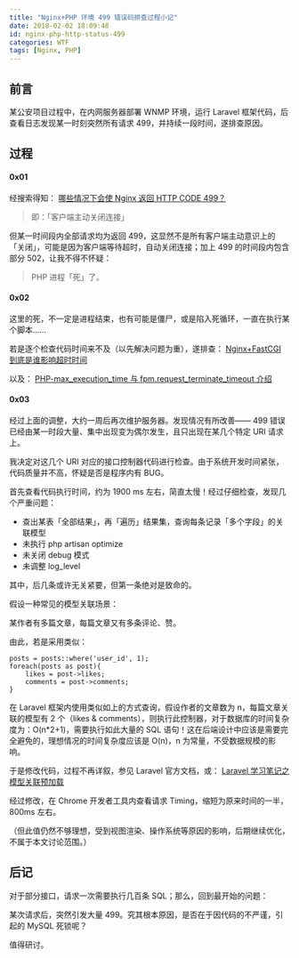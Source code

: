 ```yaml
---
title: "Nginx+PHP 环境 499 错误码排查过程小记"
date: 2018-02-02 18:09:48
id: nginx-php-http-status-499
categories: WTF
tags: [Nginx, PHP]
---
```


## 前言

某公安项目过程中，在内网服务器部署 WNMP 环境，运行 Laravel 框架代码，后查看日志发现某一时刻突然所有请求 499，并持续一段时间，遂排查原因。

## 过程

#### 0x01

经搜索得知：
[哪些情况下会使 Nginx 返回 HTTP CODE 499？](https://segmentfault.com/q/1010000004193105)

> 即：「客户端主动关闭连接」

但某一时间段内全部请求均为返回 499，这显然不是所有客户端主动意识上的「关闭」，可能是因为客户端等待超时，自动关闭连接；加上 499 的时间段内包含部分 502，让我不得不怀疑：

> PHP 进程「死」了。

#### 0x02

这里的死，不一定是进程结束，也有可能是僵尸，或是陷入死循环，一直在执行某个脚本……

若是逐个检查代码时间来不及（以先解决问题为重），遂排查：
[Nginx+FastCGI 到底是谁影响超时时间](http://www.linuxidc.com/Linux/2014-10/108012.htm)

以及：
[PHP-max_execution_time 与 fpm.request_terminate_timeout 介绍](http://blog.csdn.net/mijar2016/article/details/53709777)

#### 0x03

经过上面的调整，大约一周后再次维护服务器。发现情况有所改善—— 499 错误已经由某一时段大量、集中出现变为偶尔发生，且只出现在某几个特定 URI 请求上。

我决定对这几个 URI 对应的接口控制器代码进行检查。由于系统开发时间紧张，代码质量并不高，怀疑是否是程序内有 BUG。

首先查看代码执行时间，约为 1900 ms 左右，简直太慢！经过仔细检查，发现几个严重问题：

- 查出某表「全部结果」，再「遍历」结果集，查询每条记录「多个字段」的关联模型
- 未执行 php artisan optimize
- 未关闭 debug 模式
- 未调整 log_level

其中，后几条或许无关紧要，但第一条绝对是致命的。

假设一种常见的模型关联场景：

某作者有多篇文章，每篇文章又有多条评论、赞。

由此，若是采用类似：

```
posts = posts::where('user_id', 1);
foreach(posts as post){
    likes = post->likes;
    comments = post->comments;
}
```

在 Laravel 框架内使用类似如上的方式查询，假设作者的文章数为 n，每篇文章关联的模型有 2 个（likes & comments），则执行此控制器，对于数据库的时间复杂度为：O(n*2+1)，需要执行如此大量的 SQL 语句！这在后端设计中应该是需要完全避免的，理想情况的时间复杂度应该是 O(n)，n 为常量，不受数据规模的影响。

于是修改代码，过程不再详叙，参见 Laravel 官方文档，或：
[Laravel 学习笔记之模型关联预加载](https://segmentfault.com/a/1190000005769956)

经过修改，在 Chrome 开发者工具内查看请求 Timing，缩短为原来时间的一半，800ms 左右。

（但此值仍然不够理想，受到视图渲染、操作系统等原因的影响，后期继续优化，不属于本文讨论范围。）

## 后记

对于部分接口，请求一次需要执行几百条 SQL；那么，回到最开始的问题：

某次请求后，突然引发大量 499。究其根本原因，是否在于因代码的不严谨，引起的 MySQL 死锁呢？

值得研讨。
